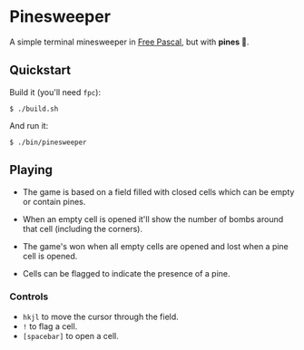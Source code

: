 # Pinesweeper

A simple terminal minesweeper in [Free Pascal](https://www.freepascal.org/), but with **pines 🌲**.

## Quickstart

Build it (you'll need `fpc`):

```console
$ ./build.sh
```

And run it:

```console
$ ./bin/pinesweeper
```

## Playing

- The game is based on a field filled with closed cells which can be empty or contain pines.

- When an empty cell is opened it'll show the number of bombs around that cell (including the corners).

- The game's won when all empty cells are opened and lost when a pine cell is opened.

- Cells can be flagged to indicate the presence of a pine.

### Controls

- `hkjl` to move the cursor through the field.
- `!` to flag a cell.
- `[spacebar]` to open a cell.
